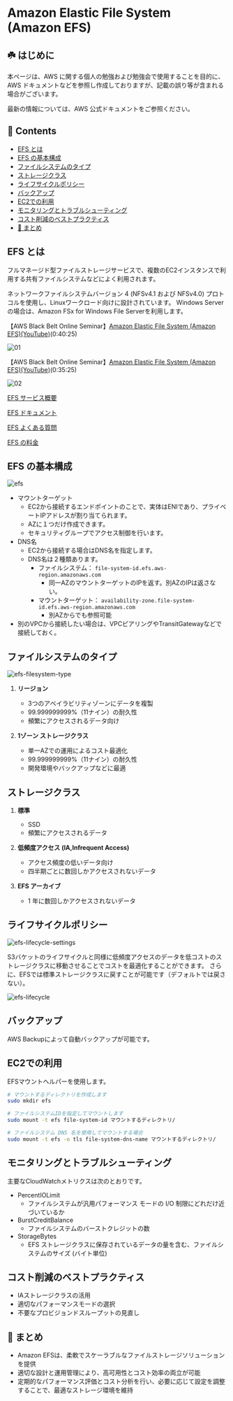 # Amazon Elastic File System (Amazon EFS) <!-- omit in toc -->

## ☘️ はじめに<!-- omit in toc -->

本ページは、AWS に関する個人の勉強および勉強会で使用することを目的に、AWS ドキュメントなどを参照し作成しておりますが、記載の誤り等が含まれる場合がございます。

最新の情報については、AWS 公式ドキュメントをご参照ください。

## 👀 Contents<!-- omit in toc -->

<!-- Duration: 00:01:00 -->
- [EFS とは](#efs-とは)
- [EFS の基本構成](#efs-の基本構成)
- [ファイルシステムのタイプ](#ファイルシステムのタイプ)
- [ストレージクラス](#ストレージクラス)
- [ライフサイクルポリシー](#ライフサイクルポリシー)
- [バックアップ](#バックアップ)
- [EC2での利用](#ec2での利用)
- [モニタリングとトラブルシューティング](#モニタリングとトラブルシューティング)
- [コスト削減のベストプラクティス](#コスト削減のベストプラクティス)
- [📖 まとめ](#-まとめ)

## EFS とは

フルマネージド型ファイルストレージサービスで、複数のEC2インスタンスで利用する共有ファイルシステムなどによく利用されます。

ネットワークファイルシステムバージョン 4 (NFSv4.1 および NFSv4.0) プロトコルを使用し、Linuxワークロード向けに設計されています。
Windows Serverの場合は、Amazon FSx for Windows File Serverを利用します。

【AWS Black Belt Online Seminar】[Amazon Elastic File System (Amazon EFS)(YouTube)](https://www.youtube.com/watch?v=srLHV0ualZs)(0:40:25)

![01](/images/blackbelt/blackbelt-efs-01-320.jpg)

【AWS Black Belt Online Seminar】[Amazon Elastic File System (Amazon EFS)(YouTube)](https://www.youtube.com/watch?v=swoxicPWPHE)(0:35:25)

![02](/images/blackbelt/blackbelt-efs-02-320.jpg)

[EFS サービス概要](https://aws.amazon.com/jp/efs/)

[EFS ドキュメント](https://docs.aws.amazon.com/ja_jp/efs/?id=docs_gateway)

[EFS よくある質問](https://aws.amazon.com/jp/efs/)

[EFS の料金](https://aws.amazon.com/jp/efs/pricing/)

## EFS の基本構成

<!-- Duration: 0:01:30 -->

![efs](/images/efs/efs.png)

- マウントターゲット
  - EC2から接続するエンドポイントのことで、実体はENIであり、プライベートIPアドレスが割り当てられます。
  - AZに１つだけ作成できます。
  - セキュリティグループでアクセス制御を行います。
- DNS名
  - EC2から接続する場合はDNS名を指定します。
  - DNS名は２種類あります。
    - ファイルシステム： `file-system-id.efs.aws-region.amazonaws.com`
      - 同一AZのマウントターゲットのIPを返す。別AZのIPは返さない。
    - マウントターゲット： `availability-zone.file-system-id.efs.aws-region.amazonaws.com`
      - 別AZからでも参照可能
- 別のVPCから接続したい場合は、VPCピアリングやTransitGatewayなどで接続しておく。

## ファイルシステムのタイプ

![efs-filesystem-type](/images/efs/efs-filesystem-type.jpg)

1. **リージョン**
     - 3つのアベイラビリティゾーンにデータを複製
     - 99.999999999%（11ナイン）の耐久性
     - 頻繁にアクセスされるデータ向け

2. **1ゾーン ストレージクラス**
     - 単一AZでの運用によるコスト最適化
     - 99.999999999%（11ナイン）の耐久性
     - 開発環境やバックアップなどに最適

## ストレージクラス

1. **標準**
    - SSD
    - 頻繁にアクセスされるデータ

2. **低頻度アクセス (IA,Infrequent Access)**
    - アクセス頻度の低いデータ向け
    - 四半期ごとに数回しかアクセスされないデータ

3. **EFS アーカイブ**
    - 1 年に数回しかアクセスされないデータ

## ライフサイクルポリシー

![efs-lifecycle-settings](/images/efs/efs-lifecycle-settings.jpg)

S3バケットのライフサイクルと同様に低頻度アクセスのデータを低コストのストレージクラスに移動させることでコストを最適化することができます。
さらに、EFSでは標準ストレージクラスに戻すことが可能です（デフォルトでは戻さない）。

![efs-lifecycle](/images/efs/efs-lifecycle.jpg)

## バックアップ

AWS Backupによって自動バックアップが可能です。

## EC2での利用

EFSマウントヘルパーを使用します。

```sh
# マウントするディレクトリを作成します
sudo mkdir efs

# ファイルシステムIDを指定してマウントします
sudo mount -t efs file-system-id マウントするディレクトリ/

# ファイルシステム DNS 名を使用してマウントする場合
sudo mount -t efs -o tls file-system-dns-name マウントするディレクトリ/
```

## モニタリングとトラブルシューティング

主要なCloudWatchメトリクスは次のとおりです。

- PercentIOLimit
  - ファイルシステムが汎用パフォーマンス モードの I/O 制限にどれだけ近づいているか
- BurstCreditBalance
  - ファイルシステムのバーストクレジットの数
- StorageBytes
  - EFS ストレージクラスに保存されているデータの量を含む、ファイルシステムのサイズ (バイト単位)

## コスト削減のベストプラクティス

- IAストレージクラスの活用
- 適切なパフォーマンスモードの選択
- 不要なプロビジョンドスループットの見直し

## 📖 まとめ

- Amazon EFSは、柔軟でスケーラブルなファイルストレージソリューションを提供
- 適切な設計と運用管理により、高可用性とコスト効率の両立が可能
- 定期的なパフォーマンス評価とコスト分析を行い、必要に応じて設定を調整することで、最適なストレージ環境を維持